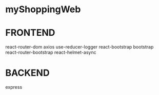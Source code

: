 # myShoppingWeb

# FRONTEND

react-router-dom
axios
use-reducer-logger
react-bootstrap bootstrap
react-router-bootstrap
react-helmet-async

# BACKEND

express
